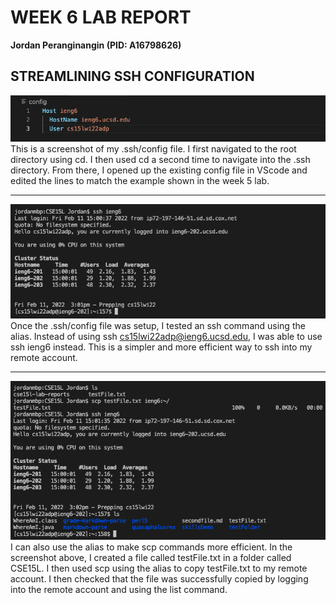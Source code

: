 # **WEEK 6 LAB REPORT**
**Jordan Peranginangin (PID: A16798626)**

## **STREAMLINING SSH CONFIGURATION**
![image](configfile.png)
This is a screenshot of my .ssh/config file. I first navigated to the root directory using cd. I then used cd a second time to navigate into the .ssh directory. From there, I opened up the existing config file in VScode and edited the lines to match the example shown in the week 5 lab. 

---

![image](sshalias.png)
Once the .ssh/config file was setup, I tested an ssh command using the alias. Instead of using ssh cs15lwi22adp@ieng6.ucsd.edu, I was able to use ssh ieng6 instead. This is a simpler and more efficient way to ssh into my remote account.


---

![image](scpalias.png)
I can also use the alias to make scp commands more efficient. In the screenshot above, I created a file called testFile.txt in a folder called CSE15L. I then used scp using the alias to copy testFile.txt to my remote account. I then checked that the file was successfully copied by logging into the remote account and using the list command. 
